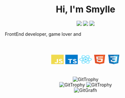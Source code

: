<h1 align="center">Hi, I'm Smylle</h1>
<p align="center" >
  <a href="https://www.instagram.com/dompedro_iv/" target="_blank"><img src="https://img.shields.io/badge/-Instagram-%23E4405F?style=for-the-badge&logo=instagram&logoColor=white" target="_blank"></a>
  <a href = "mailto:joao21731@gmail.com"><img src="https://img.shields.io/badge/-Gmail-%23333?style=for-the-badge&logo=gmail&logoColor=white" target="_blank"></a>
  <a href="https://www.linkedin.com/in/jo%C3%A3o-pedro-smylle/" target="_blank"><img src="https://img.shields.io/badge/-LinkedIn-%230077B5?style=for-the-badge&logo=linkedin&logoColor=white" target="_blank"></a>
</p>

<p>FrontEnd developer, game lover and</p>

#
<p align="center"  style="display: inline_block"><br>
  <img align="center" alt="Joao-Js" height="30" width="40" src="https://raw.githubusercontent.com/devicons/devicon/master/icons/javascript/javascript-plain.svg">
  <img align="center" alt="Joao-Ts" height="30" width="40" src="https://raw.githubusercontent.com/devicons/devicon/master/icons/typescript/typescript-plain.svg">
  <img align="center" alt="Joao-React" height="30" width="40" src="https://raw.githubusercontent.com/devicons/devicon/master/icons/react/react-original.svg">
  <img align="center" alt="Joao-HTML" height="30" width="40" src="https://raw.githubusercontent.com/devicons/devicon/master/icons/html5/html5-original.svg">
  <img align="center" alt="Joao-CSS" height="30" width="40" src="https://raw.githubusercontent.com/devicons/devicon/master/icons/css3/css3-original.svg">
 </p>

#
<div align="center">
  <img src="https://github-profile-trophy.vercel.app/?username=Smylle3" alt="GitTrophy" />
</div>
<div align="center">
  <img src="https://github-readme-streak-stats.herokuapp.com/?user=Smylle3&hide_border=true&border_radius=5&date_format=j%20M%5B%20Y%5D" alt="GitTrophy" />
  <img src="https://github-readme-stats.vercel.app/api?username=Smylle3" alt="GitTrophy" />
</div>
<div align="center">
  <img height="300em" src="https://activity-graph.herokuapp.com/graph?username=Smylle3&theme=synthwave&bg_color=fff&color=000&line=000&point=4169e1&area_color=808080&area=true&hide_border=true&custom_title=GitHub%20Commits%20Graph" alt="GitGrafh" />
</div>



